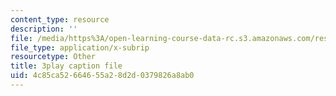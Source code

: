 ```yaml
---
content_type: resource
description: ''
file: /media/https%3A/open-learning-course-data-rc.s3.amazonaws.com/res-10-001-making-science-and-engineering-pictures-a-practical-guide-to-presenting-your-work-spring-2016/4c85ca52664655a28d2d0379826a8ab0_6tAfLDGm9kA.vtt
file_type: application/x-subrip
resourcetype: Other
title: 3play caption file
uid: 4c85ca52-6646-55a2-8d2d-0379826a8ab0
---
```

